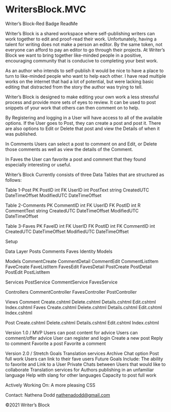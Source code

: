 # WritersBlock.MVC
Writer’s Block-Red Badge ReadMe


Writer’s Block is a shared workspace where self-publishing writers can work together to edit and proof-read their work. Unfortunately, having a talent for writing does not make a person an editor. By the same token, not everyone can afford to pay an editor to go through their projects. At Writer’s Block we want to bring together like-minded people in a positive, encouraging community that is conducive to completing your best work.

As an author who intends to self-publish it would be nice to have a place to turn to like-minded people who want to help each other. I have read multiple works on the internet that had a lot of potential, but were lacking basic editing that distracted from the story the author was trying to tell.

Writer’s Block is designed to make editing your own work a less stressful process and provide more sets of eyes to review. It can be used to post snippets of your work that others can then comment on to help.

By Registering and logging in a User will have access to all of the available options.
If the User goes to Post, they can create a post and post it. There are also options to Edit or Delete that post and view the Details of when it was published.

In Comments Users can select a post to comment on and Edit, or Delete those comments as well as view the details of the Comment.

In Faves the User can favorite a post and comment that they found especially interesting or useful. 


Writer’s Block Currently consists of three Data Tables that are structured as follows:

Table 1-Post
PK PostID int
FK UserID int
PostText string
CreatedUTC DateTimeOffset
ModifiedUTC DateTimeOffset


Table 2-Comments
PK CommentID int
FK UserID
FK PostID int
R CommentText string
CreatedUTC DateTimeOffset
ModifiedUTC DateTimeOffset

Table 3-Faves
PK FaveID int
FK UserID
FK PostID int
FK CommentID int
CreatedUTC DateTimeOffset
ModifiedUTC DateTimeOffset

Setup

Data Layer
Posts
Comments
Faves
Identity Models

Models
CommentCreate
CommentDetail
CommentEdit
CommentListItem
FaveCreate
FaveListItem
FavesEdit
FavesDetail
PostCreate
PostDetail
PostEdit
PostListItem

Services
PostService
CommentService
FavesService

Controllers
CommentController
FavesController
PostController

Views
Comment
Create.cshtml
Delete.cshtml
Details.cshtml
Edit.cshtml
Index.cshtml
Faves
Create.cshtml
Delete.cshtml
Details.cshtml
Edit.cshtml
Index.cshtml

Post
Create.cshtml
Delete.cshtml
Details.cshtml
Edit.cshtml
Index.cshtml


Version 1.0 / MVP
Users can post content for advice
Users can comment/offer advice
User can register and login
Create a new post
Reply to comment
Favorite a  post
Favorite a comment


Version 2.0 / Stretch Goals
Translation services
Archive
Chat option
Post full work
Users can link to their fave users
Future Goals Include:
The ability to favorite and Link to a User
Private Chats between Users that would like to collaborate
Translation services for Authors publishing in an unfamiliar language
Help with slang for other languages
Capacity to post full work


Actively Working On:
A more pleasing CSS 



Contact:
Nathena Dodd 
nathenadodd@gmail.com

©2021 Writer’s Block








